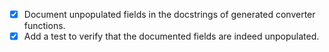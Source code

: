 - [x] Document unpopulated fields in the docstrings of generated converter functions.
- [x] Add a test to verify that the documented fields are indeed unpopulated.
